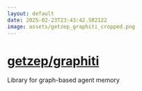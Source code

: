 ```yaml
---
layout: default
date: 2025-02-23T23:43:42.582122
image: assets/getzep_graphiti_cropped.png
---
```


# [getzep/graphiti](https://github.com/getzep/graphiti)

Library for graph-based agent memory
